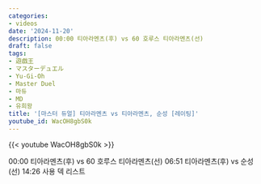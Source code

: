 ```yaml
---
categories:
- videos
date: '2024-11-20'
description: 00:00 티아라멘츠(후) vs 60 호루스 티아라멘츠(선)
draft: false
tags:
- 遊戯王
- マスターデュエル
- Yu-Gi-Oh
- Master Duel
- 마듀
- MD
- 유희왕
title: '[마스터 듀얼] 티아라멘츠 vs 티아라멘츠, 순성 [레이팅]'
youtube_id: WacOH8gbS0k
---
```



{{< youtube WacOH8gbS0k >}}

00:00 티아라멘츠(후) vs 60 호루스 티아라멘츠(선)
06:51 티아라멘츠(후) vs 순성(선)
14:26 사용 덱 리스트